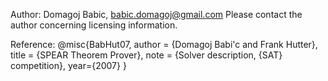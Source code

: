 Author: Domagoj Babic, babic.domagoj@gmail.com
Please contact the author concerning licensing information.

Reference:
@misc{BabHut07,
  author = {Domagoj Babi\'c and Frank Hutter},
  title = {SPEAR Theorem Prover},
  note = {Solver description, {SAT} competition},
  year={2007}
}
